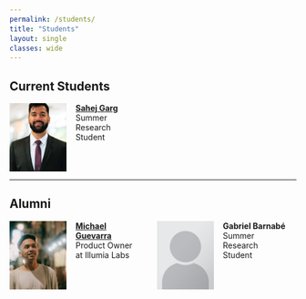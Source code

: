 ```yaml
---
permalink: /students/
title: "Students"
layout: single
classes: wide
---
```


<style>
.students-grid {
  display: flex;
  flex-wrap: wrap;
  gap: 2rem;
  justify-content: start;
}

.student-card {
  flex: 1 1 45%;
  max-width: 45%;
  display: flex;
  align-items: flex-start;
  gap: 1rem;
}

.student-card img {
  width: 100px;
  height: 120px;
  object-fit: cover;
  /* border-radius: 50%; */
}

.student-info {
  display: flex;
  flex-direction: column;
}
</style>

## Current Students

<div class="students-grid">

<div class="student-card">
  <img src="/assets/images/students/sahej.jpeg" alt="Sahej Garg">
  <div class="student-info">
    <a href="https://www.linkedin.com/in/sahej-garg/"><strong>Sahej Garg</strong></a>
    <span>Summer Research Student</span>
  </div>
</div>

</div>

---

## Alumni 

<div class="students-grid">

<div class="student-card">
  <img src="/assets/images/students/michael.jpeg" alt="Michael Guevarra">
  <div class="student-info">
    <a href="https://www.linkedin.com/in/michael-guevarra/"><strong>Michael Guevarra</strong></a>
    <span>Product Owner at Illumia Labs</span>
  </div>
</div>

<div class="student-card">
  <img src="/assets/images/students/place.png" alt="Gabriel Barnabé">
  <div class="student-info">
    <strong>Gabriel Barnabé</strong>
    <span>Summer Research Student</span>
  </div>
</div>

</div>
